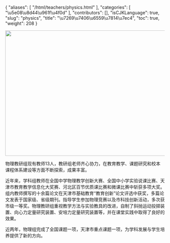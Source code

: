 {
    "aliases": [
        "/html/teachers/physics.html"
    ],
    "categories": [
        "\u5e08\u8d44\u961f\u4f0d"
    ],
    "contributors": [],
    "isCJKLanguage": true,
    "slug": "physics",
    "title": "\u7269\u7406\u6559\u7814\u7ec4",
    "toc": true,
    "weight": 208
}


<img
    src="https://cdn.tfls.online/mirror/full/3ef3f5beb03cf4ea14cb1f64de630b512c3a777b.jpg"
    style="display:block;margin-left:auto;margin-right:auto;"
    decoding="async"
    fetchpriority="auto"
    loading="lazy"
    height="397"
    width="600"
/>







物理教研组现有教师13人，教研组老师齐心协力，在教育教学、课题研究和校本课程体系建设等方面不断探索，成果丰富。




近年来，学科组教师在全国中学物理教学创新大赛、全国中小学实验说课比赛、天津市教育教学信息化大奖赛、河北区百节优质课比赛和微课比赛中斩获多项大奖。组内教师撰写的十余篇论文在天津市基础教育“教育创新”论文评选中获奖，多篇论文发表于国家级、省级期刊。指导学生参加物理竞赛以及市科技创新活动，多次获市级一等奖。物理教研组重视教学方法与实验教具的改进，自制了斜抛运动投掷装置、向心力定量研究装置、安培力定量研究装置等，并在课堂实践中取得了良好的效果。




近两年，物理组完成了全国课题一项，天津市重点课题一项，为学科发展与学生培养提供了新的方向。




